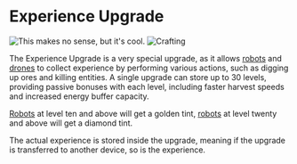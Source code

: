 # Experience Upgrade

![This makes no sense, but it's cool.](oredict:oc:experienceUpgrade)
![Crafting](img/uexperience.png)

The Experience Upgrade is a very special upgrade, as it allows [robots](../block/robot.md) and [drones](drone.md) to collect experience by performing various actions, such as digging up ores and killing entities. A single upgrade can store up to 30 levels, providing passive bonuses with each level, including faster harvest speeds and increased energy buffer capacity.

[Robots](../block/robot.md) at level ten and above will get a golden tint, [robots](../block/robot.md) at level twenty and above will get a diamond tint.

The actual experience is stored inside the upgrade, meaning if the upgrade is transferred to another device, so is the experience.
